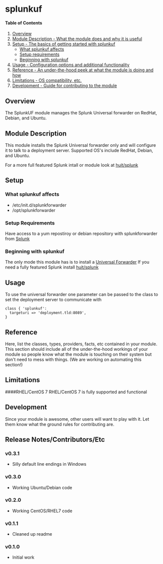 # splunkuf

#### Table of Contents

1. [Overview](#overview)
2. [Module Description - What the module does and why it is useful](#module-description)
3. [Setup - The basics of getting started with splunkuf](#setup)
    * [What splunkuf affects](#what-splunkuf-affects)
    * [Setup requirements](#setup-requirements)
    * [Beginning with splunkuf](#beginning-with-splunkuf)
4. [Usage - Configuration options and additional functionality](#usage)
5. [Reference - An under-the-hood peek at what the module is doing and how](#reference)
5. [Limitations - OS compatibility, etc.](#limitations)
6. [Development - Guide for contributing to the module](#development)

## Overview

The SplunkUF module manages the Splunk Universal forwarder on RedHat, Debian, and Ubuntu.

## Module Description

This module installs the Splunk Universal forwarder only and will configure it to talk to a deployment server. Supported OS's include RedHat, Debian, and Ubuntu.

For a more full featured Splunk intall or module look at [huit/splunk](https://forge.puppetlabs.com/huit/splunk)

## Setup

### What splunkuf affects

* /etc/init.d/splunkforwarder
* /opt/splunkforwarder

### Setup Requirements

Have access to a yum repostiroy or debian repository with splunkforwarder from [Splunk](http://www.splunk.com/en_us/download/universal-forwarder.html)

### Beginning with splunkuf

The only mode this module has is to install a [Universal Forwarder](http://docs.splunk.com/Documentation/Splunk/6.2.3/Forwarding/Introducingtheuniversalforwarder) If you need a fully featured Splunk install [huit/splunk](https://forge.puppetlabs.com/huit/splunk)

## Usage

To use the universal forwarder one parameter can be passed to the class to set the deployment server to communicate with

```Puppet
class { 'splunkuf':
  targeturi => 'deployment.tld:8089',
}
```

## Reference

Here, list the classes, types, providers, facts, etc contained in your module.
This section should include all of the under-the-hood workings of your module so
people know what the module is touching on their system but don't need to mess
with things. (We are working on automating this section!)

## Limitations

####RHEL/CentOS 7
RHEL/CentOS 7 is fully supported and functional

## Development

Since your module is awesome, other users will want to play with it. Let them
know what the ground rules for contributing are.

## Release Notes/Contributors/Etc 

### v0.3.1
* Silly default line endings in Windows

### v0.3.0
* Working Ubuntu/Debian code

### v0.2.0
* Working CentOS/RHEL7 code

### v0.1.1
* Cleaned up readme

### v0.1.0
* Initial work
